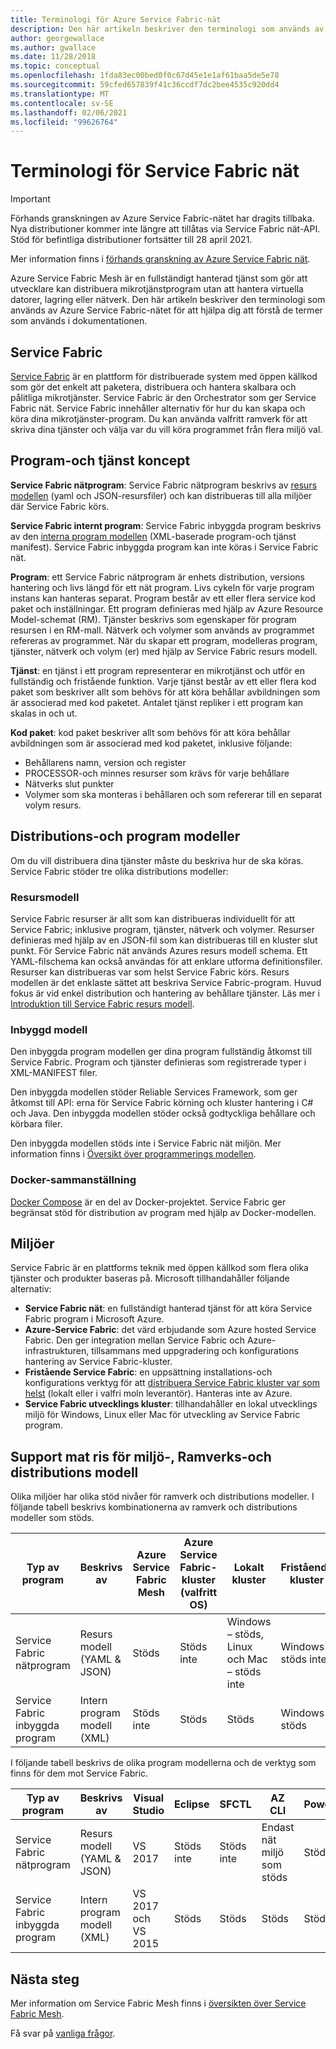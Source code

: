 ```yaml
---
title: Terminologi för Azure Service Fabric-nät
description: Den här artikeln beskriver den terminologi som används av Azure Service Fabric-nätet för att hjälpa dig att förstå de termer som används i dokumentationen.
author: georgewallace
ms.author: gwallace
ms.date: 11/28/2018
ms.topic: conceptual
ms.openlocfilehash: 1fda83ec00bed0f0c67d45e1e1af61baa5de5e78
ms.sourcegitcommit: 59cfed657839f41c36ccdf7dc2bee4535c920dd4
ms.translationtype: MT
ms.contentlocale: sv-SE
ms.lasthandoff: 02/06/2021
ms.locfileid: "99626764"
---
```

# <a name="service-fabric-mesh-terminology"></a>Terminologi för Service Fabric nät

> [!IMPORTANT]
> Förhands granskningen av Azure Service Fabric-nätet har dragits tillbaka. Nya distributioner kommer inte längre att tillåtas via Service Fabric nät-API. Stöd för befintliga distributioner fortsätter till 28 april 2021.
> 
> Mer information finns i [förhands granskning av Azure Service Fabric nät](https://azure.microsoft.com/updates/azure-service-fabric-mesh-preview-retirement/).

Azure Service Fabric Mesh är en fullständigt hanterad tjänst som gör att utvecklare kan distribuera mikrotjänstprogram utan att hantera virtuella datorer, lagring eller nätverk. Den här artikeln beskriver den terminologi som används av Azure Service Fabric-nätet för att hjälpa dig att förstå de termer som används i dokumentationen.

## <a name="service-fabric"></a>Service Fabric

[Service Fabric](../service-fabric/index.yml) är en plattform för distribuerade system med öppen källkod som gör det enkelt att paketera, distribuera och hantera skalbara och pålitliga mikrotjänster. Service Fabric är den Orchestrator som ger Service Fabric nät. Service Fabric innehåller alternativ för hur du kan skapa och köra dina mikrotjänster-program. Du kan använda valfritt ramverk för att skriva dina tjänster och välja var du vill köra programmet från flera miljö val.

## <a name="application-and-service-concepts"></a>Program-och tjänst koncept

**Service Fabric nätprogram**: Service Fabric nätprogram beskrivs av [resurs modellen](./service-fabric-mesh-service-fabric-resources.md) (yaml och JSON-resursfiler) och kan distribueras till alla miljöer där Service Fabric körs.

**Service Fabric internt program**: Service Fabric inbyggda program beskrivs av den [interna program modellen](../service-fabric/service-fabric-application-model.md) (XML-baserade program-och tjänst manifest).  Service Fabric inbyggda program kan inte köras i Service Fabric nät.

**Program**: ett Service Fabric nätprogram är enhets distribution, versions hantering och livs längd för ett nät program. Livs cykeln för varje program instans kan hanteras separat.  Program består av ett eller flera service kod paket och inställningar. Ett program definieras med hjälp av Azure Resource Model-schemat (RM).  Tjänster beskrivs som egenskaper för program resursen i en RM-mall.  Nätverk och volymer som används av programmet refereras av programmet.  När du skapar ett program, modelleras program, tjänster, nätverk och volym (er) med hjälp av Service Fabric resurs modell.

**Tjänst**: en tjänst i ett program representerar en mikrotjänst och utför en fullständig och fristående funktion. Varje tjänst består av ett eller flera kod paket som beskriver allt som behövs för att köra behållar avbildningen som är associerad med kod paketet.  Antalet tjänst repliker i ett program kan skalas in och ut.

**Kod paket**: kod paket beskriver allt som behövs för att köra behållar avbildningen som är associerad med kod paketet, inklusive följande:

* Behållarens namn, version och register
* PROCESSOR-och minnes resurser som krävs för varje behållare
* Nätverks slut punkter
* Volymer som ska monteras i behållaren och som refererar till en separat volym resurs.

## <a name="deployment-and-application-models"></a>Distributions-och program modeller 

Om du vill distribuera dina tjänster måste du beskriva hur de ska köras. Service Fabric stöder tre olika distributions modeller:

### <a name="resource-model"></a>Resursmodell
Service Fabric resurser är allt som kan distribueras individuellt för att Service Fabric; inklusive program, tjänster, nätverk och volymer. Resurser definieras med hjälp av en JSON-fil som kan distribueras till en kluster slut punkt.  För Service Fabric nät används Azures resurs modell schema. Ett YAML-filschema kan också användas för att enklare utforma definitionsfiler. Resurser kan distribueras var som helst Service Fabric körs. Resurs modellen är det enklaste sättet att beskriva Service Fabric-program. Huvud fokus är vid enkel distribution och hantering av behållare tjänster. Läs mer i [Introduktion till Service Fabric resurs modell](./service-fabric-mesh-service-fabric-resources.md).

### <a name="native-model"></a>Inbyggd modell
Den inbyggda program modellen ger dina program fullständig åtkomst till Service Fabric. Program och tjänster definieras som registrerade typer i XML-MANIFEST filer.

Den inbyggda modellen stöder Reliable Services Framework, som ger åtkomst till API: erna för Service Fabric körning och kluster hantering i C# och Java. Den inbyggda modellen stöder också godtyckliga behållare och körbara filer.

Den inbyggda modellen stöds inte i Service Fabric nät miljön.  Mer information finns i [Översikt över programmerings modellen](../service-fabric/service-fabric-choose-framework.md).

### <a name="docker-compose"></a>Docker-sammanställning 
[Docker Compose](https://docs.docker.com/compose/) är en del av Docker-projektet. Service Fabric ger begränsat stöd för distribution av program med hjälp av Docker-modellen.

## <a name="environments"></a>Miljöer

Service Fabric är en plattforms teknik med öppen källkod som flera olika tjänster och produkter baseras på. Microsoft tillhandahåller följande alternativ:

 - **Service Fabric nät**: en fullständigt hanterad tjänst för att köra Service Fabric program i Microsoft Azure.
 - **Azure-Service Fabric**: det värd erbjudande som Azure hosted Service Fabric. Den ger integration mellan Service Fabric och Azure-infrastrukturen, tillsammans med uppgradering och konfigurations hantering av Service Fabric-kluster.
 - **Fristående Service Fabric**: en uppsättning installations-och konfigurations verktyg för att [distribuera Service Fabric kluster var som helst](../service-fabric/service-fabric-deploy-anywhere.md) (lokalt eller i valfri moln leverantör). Hanteras inte av Azure.
 - **Service Fabric utvecklings kluster**: tillhandahåller en lokal utvecklings miljö för Windows, Linux eller Mac för utveckling av Service Fabric program.

## <a name="environment-framework-and-deployment-model-support-matrix"></a>Support mat ris för miljö-, Ramverks-och distributions modell
Olika miljöer har olika stöd nivåer för ramverk och distributions modeller. I följande tabell beskrivs kombinationerna av ramverk och distributions modeller som stöds.

| Typ av program | Beskrivs av | Azure Service Fabric Mesh | Azure Service Fabric-kluster (valfritt OS)| Lokalt kluster | Fristående kluster |
|---|---|---|---|---|---|
| Service Fabric nätprogram | Resurs modell (YAML & JSON) | Stöds |Stöds inte | Windows – stöds, Linux och Mac – stöds inte | Windows – stöds inte |
|Service Fabric inbyggda program | Intern program modell (XML) | Stöds inte| Stöds|Stöds|Windows – stöds|

I följande tabell beskrivs de olika program modellerna och de verktyg som finns för dem mot Service Fabric.

| Typ av program | Beskrivs av | Visual Studio | Eclipse | SFCTL | AZ CLI | PowerShell|
|---|---|---|---|---|---|---|
| Service Fabric nätprogram | Resurs modell (YAML & JSON) | VS 2017 |Stöds inte |Stöds inte | Endast nät miljö som stöds | Stöds inte|
|Service Fabric inbyggda program | Intern program modell (XML) | VS 2017 och VS 2015| Stöds|Stöds|Stöds|Stöds|

## <a name="next-steps"></a>Nästa steg

Mer information om Service Fabric Mesh finns i [översikten över Service Fabric Mesh](service-fabric-mesh-overview.md).

Få svar på [vanliga frågor](service-fabric-mesh-faq.md).
